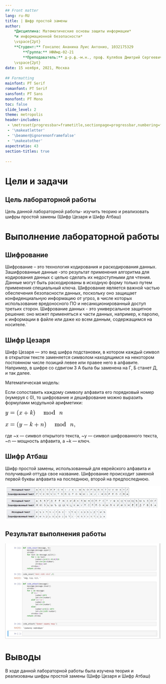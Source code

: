 ```yaml
---
## Front matter
lang: ru-RU
title: | Шифр простой замены
author: 
    *Дисциплина: Математические основы защиты информации*  
    *и информационной безопасности*  
    \vspace{2pt}  
    **Студент:** Гонсалес Ананина Луис Антонио, 1032175329  
		**Группа:** НФИмд-02-21  
		**Преподаватель:** д-р.ф.-м.н., проф. Кулябов Дмитрий Сергеевич  
    \vspace{2pt}
date: 15 ноября, 2021, Москва

## Formatting
mainfont: PT Serif
romanfont: PT Serif
sansfont: PT Sans
monofont: PT Mono
toc: false
slide_level: 2
theme: metropolis
header-includes: 
 - \metroset{progressbar=frametitle,sectionpage=progressbar,numbering=fraction}
 - '\makeatletter'
 - '\beamer@ignorenonframefalse'
 - '\makeatother'
aspectratio: 43
section-titles: true

---
```


# Цели и задачи

## Цель лабораторной работы

Цель данной лабораторной работы- изучить теорию и реализовать шифры простой замены (Шифр Цезаря и Шифр Атбаш)

# Выполнение лабораторной работы

## Шифрование

Шифрование – это технология кодирования и раскодирования данных. Зашифрованные данные -это результат применения алгоритма для кодирования данных с целью сделать их недоступными для чтения. Данные могут быть раскодированы в исходную форму только путем применения специальный ключа. Шифрование является важной частью обеспечения безопасности данных, поскольку оно защищает конфиденциальную информацию от угроз, в числе которых использование вредоносного ПО и несанкционированный доступ третьих сторон. Шифрование данных - это универсальное защитное решение: оно может применяться к части данных, например, к паролю, к информации в файле или даже ко всем данным, содержащимся на носителе.`

## Шифр Цезаря

Шифр Цезаря — это вид шифра подстановки, в котором каждый символ в открытом тексте заменяется символом находящимся на некотором постоянном числе позиций левее или правее него в алфавите. Например, в шифре со сдвигом 3 А была бы заменена на Г, Б станет Д, и так далее.

Математическая модель:

Если сопоставить каждому символу алфавита его порядковый номер (нумеруя с 0), то шифрование и дешифрование можно выразить формулами модульной арифметики:

![Формула](images/c840832ddf551bd792ac643e47a3ea4f.png)

![Формула](images/picture.png)

где ~x — символ открытого текста, ~y — символ шифрованного текста, ~n — мощность алфавита, а ~k — ключ.

## Шифр Атбаш

Шифр простой замены, использованный для еврейского алфавита и получивший оттуда свое название. Шифрование происходит заменой первой буквы алфавита на последнюю, второй на предпоследнюю.

![Атбаш](images/atbash.jpg)

## Результат выполнения работы

![Код](images/скриншот.jpg)

# Выводы

В ходе данной лабораторной работы была изучена теория и реализованы шифры простой замены (Шифр Цезаря и Шифр Атбаш)